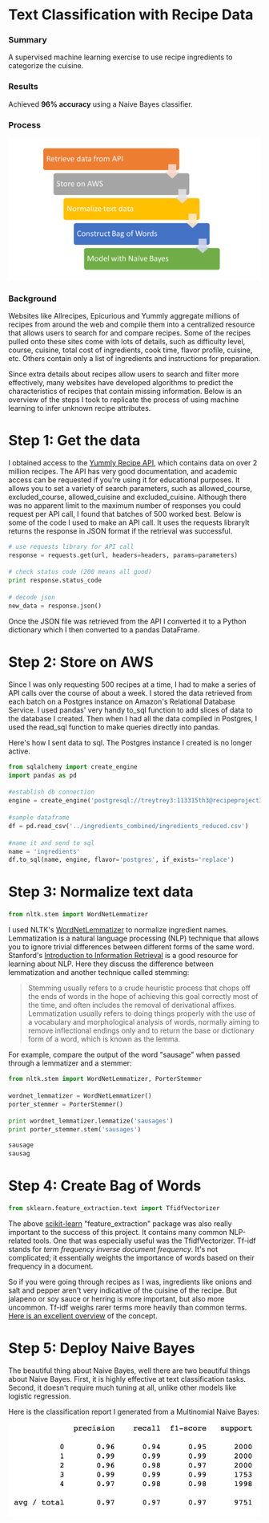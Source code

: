 # Text Classification with Recipe Data
### Summary
A supervised machine learning exercise to use recipe ingredients to categorize the cuisine. 

### Results
Achieved **96% accuracy** using a Naive Bayes classifier.

### Process
![alt text](https://github.com/michaelshea88/Cuisine-Classifier/blob/master/images/process.png "process")

### Background
Websites like Allrecipes, Epicurious and Yummly aggregate millions of recipes from around the web and compile them into a centralized resource that allows users to search for and compare recipes. Some of the recipes pulled onto these sites come with lots of details, such as difficulty level, course, cuisine, total cost of ingredients, cook time, flavor profile, cuisine, etc. Others contain only a list of ingredients and instructions for preparation. 

Since extra details about recipes allow users to search and filter more effectively, many websites have developed algorithms to predict the characteristics of recipes that contain missing information. Below is an overview of the steps I took to replicate the process of using machine learning to infer unknown recipe attributes. 

# Step 1: Get the data
I obtained access to the [Yummly Recipe API](https://developer.yummly.com/), which contains data on over 2 million recipes. The API has very good documentation, and academic access can be requested if you're using it for educational purposes. It allows you to set a variety of search parameters, such as allowed_course, excluded_course, allowed_cuisine and excluded_cuisine. Although there was no apparent limit to the maximum number of responses you could request per API call, I found that batches of 500 worked best. Below is some of the code I used to make an API call. It uses the requests libraryIt returns the response in JSON format if the retrieval was successful.

```python
# use requests library for API call
response = requests.get(url, headers=headers, params=parameters)

# check status code (200 means all good)
print response.status_code

# decode json
new_data = response.json()
```

Once the JSON file was retrieved from the API I converted it to a Python dictionary which I then converted to a pandas DataFrame. 

# Step 2: Store on AWS
Since I was only requesting 500 recipes at a time, I had to make a series of API calls over the course of about a week. I stored the data retrieved from each batch on a Postgres instance on Amazon's Relational Database Service. I used pandas' very handy to_sql function to add slices of data to the database I created. Then when I had all the data compiled in  Postgres, I used the read_sql function to make queries directly into pandas. 

Here's how I sent data to sql. The Postgres instance I created is no longer active.

```python 
from sqlalchemy import create_engine
import pandas as pd

#establish db connection
engine = create_engine('postgresql://treytrey3:113315th3@recipeproject3.czcsc2tr7kct.us-east-1.rds.amazonaws.com:5432/dsicapstone3')

#sample dataframe 
df = pd.read_csv('../ingredients_combined/ingredients_reduced.csv')

#name it and send to sql
name = 'ingredients'
df.to_sql(name, engine, flavor='postgres', if_exists='replace')
```

# Step 3: Normalize text data

```python
from nltk.stem import WordNetLemmatizer
```
I used NLTK's [WordNetLemmatizer](http://www.nltk.org/api/nltk.stem.html#module-nltk.stem.wordnet) to normalize ingredient names. Lemmatization is a natural language processing (NLP) technique that allows you to ignore trivial differences between different forms of the same word. Stanford's [Introduction to Information Retrieval](http://nlp.stanford.edu/IR-book/) is a good resource for learning about NLP. Here they discuss the difference between lemmatization and another technique called stemming:

> Stemming usually refers to a crude heuristic process that chops off the ends of words in the hope of achieving this goal correctly most of the time, and often includes the removal of derivational affixes. Lemmatization usually refers to doing things properly with the use of a vocabulary and morphological analysis of words, normally aiming to remove inflectional endings only and to return the base or dictionary form of a word, which is known as the lemma.

For example, compare the output of the word "sausage" when passed through a lemmatizer and a stemmer:

```python
from nltk.stem import WordNetLemmatizer, PorterStemmer

wordnet_lemmatizer = WordNetLemmatizer()
porter_stemmer = PorterStemmer()

print wordnet_lemmatizer.lemmatize('sausages')
print porter_stemmer.stem('sausages')
```
```python
sausage
sausag
```

# Step 4: Create Bag of Words
```python
from sklearn.feature_extraction.text import TfidfVectorizer
```

The above [scikit-learn](scikit-learn.org) "feature_extraction" package was also really important to the success of this project. It contains many common NLP-related tools. One that was especially useful was the TfidfVectorizer. Tf-idf stands for *term frequency inverse document frequency*. It's not complicated; it essentially weights the importance of words based on their frequency in a document. 

So if you were going through recipes as I was, ingredients like onions and salt and pepper aren't very indicative of the cuisine of the recipe. But jalapeno or soy sauce or herring is more important, but also more uncommon. Tf-idf weighs rarer terms more heavily than common terms. [Here is an excellent overview](http://planspace.org/20150524-tfidf_is_about_what_matters/) of the concept. 

# Step 5: Deploy Naive Bayes
The beautiful thing about Naive Bayes, well there are two beautiful things about Naive Bayes. First, it is highly effective at text classification tasks. Second, it doesn't require much tuning at all, unlike other models like logistic regression. 

Here is the classification report I generated from a Multinomial Naive Bayes:

![alt text](https://github.com/michaelshea88/Cuisine-Classifier/blob/master/images/class_report.png "class-report")

